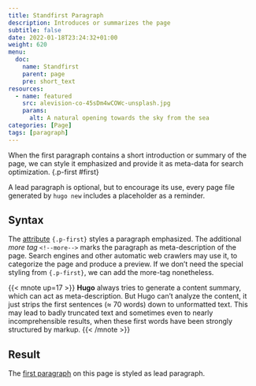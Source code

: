```yaml
---
title: Standfirst Paragraph
description: Introduces or summarizes the page
subtitle: false
date: 2022-01-18T23:24:32+01:00 
weight: 620
menu:
  doc:
    name: Standfirst
    parent: page
    pre: short_text
resources:
  - name: featured
    src: alevision-co-45sDm4wCOWc-unsplash.jpg
    params:
      alt: A natural opening towards the sky from the sea
categories: [Page]
tags: [paragraph]
---
```


When the first paragraph contains a short introduction or summary of the page, we can style it emphasized and provide it as meta-data for search optimization.
{.p-first #first} <!--more-->

A lead paragraph is optional, but to encourage its use, every page file generated by `hugo new` includes a placeholder as a reminder.  

## Syntax
The [attribute](/doc/attribute) `{.p-first}` styles a paragraph emphasized. The additional _more tag_ `<!--more-->` marks the paragraph as meta-description of the page. Search engines and other automatic web crawlers may use it, to categorize the page and produce a preview. If we don’t need the special styling from `{.p-first}`, we can add the more-tag nonetheless.

{{< mnote up=17 >}}
**Hugo** always tries to generate a content summary, which can act as meta-description. But Hugo can’t analyze the content, it just strips the first sentences (≈ 70 words) down to unformatted text. This may lead to badly truncated text and sometimes even to nearly incomprehensible results, when these first words have been strongly structured by markup.
{{< /mnote >}}

## Result
The [first paragraph](#first) on this page is styled as lead paragraph.
